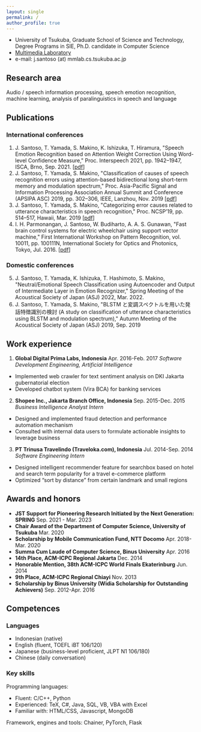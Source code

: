 ```yaml
---
layout: single
permalink: /
author_profile: true
---
```

- University of Tsukuba, Graduate School of Science and Technology, Degree Programs in SIE, Ph.D. candidate in Computer Science
- [Multimedia Laboratory](https://mmlab.cs.tsukuba.ac.jp)
- e-mail: j.santoso (at) mmlab.cs.tsukuba.ac.jp

## Research area
Audio / speech information processing, speech emotion recognition, machine learning, analysis of paralinguistics in speech and language

## Publications
### International conferences
1.  J. Santoso, T. Yamada, S. Makino, K. Ishizuka, T. Hiramura, "Speech Emotion Recognition based on Attention Weight Correction Using Word-level Confidence Measure," Proc. Interspeech 2021, pp. 1942–1947, ISCA, Brno, Sep. 2021. \[[pdf](https://www.isca-speech.org/archive/pdfs/interspeech_2021/santoso21_interspeech.pdf)\]
2.  J. Santoso, T. Yamada, S. Makino, "Classification of causes of speech recognition errors using attention-based bidirectional long short-term memory and modulation spectrum," Proc. Asia-Pacific Signal and Information Processing Association Annual Summit and Conference (APSIPA ASC) 2019, pp. 302–306, IEEE, Lanzhou, Nov. 2019 \[[pdf](https://www.f.waseda.jp/s.makino/reprint/Yamada/santoso19apsipa302-306.pdf)\]
3.  J. Santoso, T. Yamada, S. Makino, "Categorizing error causes related to utterance characteristics in speech recognition," Proc. NCSP’19, pp. 514–517, Hawaii, Mar. 2019 \[[pdf](https://www.f.waseda.jp/s.makino/reprint/Yamada/santoso19ncsp514-517.pdf)\]
4.  I. H. Parmonangan, J. Santoso, W. Budiharto, A. A. S. Gunawan, "Fast brain control systems for electric wheelchair using support vector machine," First International Workshop on Pattern Recognition, vol. 10011, pp. 100111N, International Society for Optics and Photonics, Tokyo, Jul. 2016. \[[pdf](https://www.spiedigitallibrary.org/conference-proceedings-of-spie/10011/100111N/Fast-brain-control-systems-for-electric-wheelchair-using-support-vector/10.1117/12.2243126.full)\]

### Domestic conferences
5.  J. Santoso, T. Yamada, K. Ishizuka, T. Hashimoto, S. Makino, "Neutral/Emotional Speech Classification using Autoencoder and Output of Intermediate Layer in Emotion Recognizer," Spring Meeting of the Acoustical Society of Japan (ASJ) 2022, Mar. 2022.
6.  J. Santoso, T. Yamada, S. Makino, "BLSTM と変調スペクトルを用いた発話特徴識別の検討 (A study on classification of utterance characteristics using BLSTM and modulation spectrum)," Autumn Meeting of the Acoustical Society of Japan (ASJ) 2019, Sep. 2019


## Work experience

1. **Global Digital Prima Labs, Indonesia** Apr. 2016-Feb. 2017
_Software Development Engineering, Artificial Intelligence_
- Implemented web crawler for text sentiment analysis on DKI Jakarta gubernatorial election
- Developed chatbot system (Vira BCA) for banking services
2. **Shopee Inc., Jakarta Branch Office, Indonesia** Sep. 2015-Dec. 2015
_Business Intelligence Analyst Intern_
- Designed and implemented fraud detection and performance automation mechanism
- Consulted with internal data users to formulate actionable insights to leverage business
3. **PT Trinusa Travelindo (Traveloka.com), Indonesia** Jul. 2014-Sep. 2014
_Software Engineering Intern_
- Designed intelligent recommender feature for searchbox based on hotel and search term popularity for a travel
e-commerce platform
- Optimized “sort by distance” from certain landmark and small regions

## Awards and honors
- **JST Support for Pioneering Research Initiated by the Next Generation: SPRING** Sep. 2021 - Mar. 2023
- **Chair Award of the Department of Computer Science, University of Tsukuba** Mar. 2020
- **Scholarship by Mobile Communication Fund, NTT Docomo** Apr. 2018-Mar. 2020
- **Summa Cum Laude of Computer Science, Binus University** Apr. 2016
- **14th Place, ACM-ICPC Regional Jakarta** Dec. 2014
- **Honorable Mention, 38th ACM-ICPC World Finals Ekaterinburg** Jun. 2014
- **9th Place, ACM-ICPC Regional Chiayi** Nov. 2013
- **Scholarship by Binus University (Widia Scholarship for Outstanding Achievers)** Sep. 2012-Apr. 2016

## Competences

### Languages
- Indonesian (native)
- English (fluent, TOEFL iBT 106/120)
- Japanese (business-level proficient, JLPT N1 106/180)
- Chinese (daily conversation)
 
### Key skills

Programming languages:
- Fluent: C/C++, Python
- Experienced: TeX, C#, Java, SQL, VB, VBA with Excel
- Familiar with: HTML/CSS, Javascript, MongoDB

Framework, engines and tools: Chainer, PyTorch, Flask
